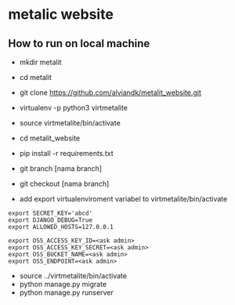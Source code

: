 # metalic website

## How to run on local machine
* mkdir metalit
* cd metalit
* git clone https://github.com/alviandk/metalit_website.git
* virtualenv -p python3 virtmetalite
* source virtmetalite/bin/activate
* cd metalit_website
* pip install -r requirements.txt
* git branch [nama branch]
* git checkout [nama branch]

* add export virtualenviroment variabel to virtmetalite/bin/activate
```
export SECRET_KEY='abcd'
export DJANGO_DEBUG=True
export ALLOWED_HOSTS=127.0.0.1

export OSS_ACCESS_KEY_ID=<ask admin>
export OSS_ACCESS_KEY_SECRET=<ask admin>
export OSS_BUCKET_NAME=<ask admin>
export OSS_ENDPOINT=<ask admin>
```

* source ../virtmetalite/bin/activate
* python manage.py migrate
* python manage.py runserver
